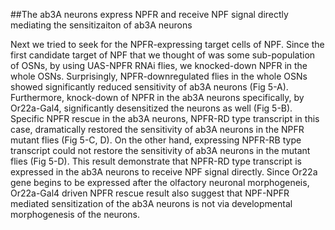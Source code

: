 ##The ab3A neurons express NPFR and receive NPF signal directly mediating the sensitizaiton of ab3A neurons

Next we tried to seek for the NPFR-expressing target cells of NPF. Since the first candidate target of NPF that we thought of was some sub-population of OSNs, by using UAS-NPFR RNAi flies, we knocked-down NPFR in the whole OSNs. Surprisingly, NPFR-downregulated flies in the whole OSNs showed significantly reduced sensitivity of ab3A neurons (Fig 5-A). Furthermore, knock-down of NPFR in the ab3A neurons specifically, by Or22a-Gal4, significantly desensitized the neurons as well (Fig 5-B). 
Specific NPFR rescue in the ab3A neurons, NPFR-RD type transcript in this case, dramatically restored the sensitivity of ab3A neurons in the NPFR mutant flies (Fig 5-C, D).
On the other hand, expressing NPFR-RB type transcript could not restore the sensitivity of ab3A neurons in the mutant flies (Fig 5-D). 
This result demonstrate that NPFR-RD type transcript is expressed in the ab3A neurons to receive NPF signal directly.
Since Or22a gene begins to be expressed after the olfactory neuronal morphogeneis, Or22a-Gal4 driven NPFR rescue result also suggest that NPF-NPFR mediated sensitization of the ab3A neurons is not via developmental morphogenesis of the neurons.